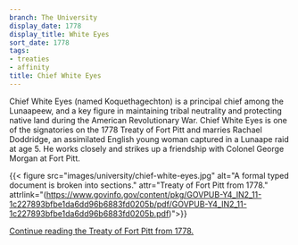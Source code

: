 ```yaml
---
branch: The University
display_date: 1778
display_title: White Eyes
sort_date: 1778
tags:
- treaties
- affinity
title: Chief White Eyes
---
```


Chief White Eyes (named Koquethagechton) is a principal chief among the Lunaapeew, and a key figure in maintaining tribal neutrality and protecting native land during the American Revolutionary War. Chief White Eyes is one of the signatories on the 1778 Treaty of Fort Pitt and marries Rachael Doddridge, an assimilated English young woman captured in a Lunaape raid at age 5. He works closely and strikes up a friendship with Colonel George Morgan at Fort Pitt.


{{< figure src="images/university/chief-white-eyes.jpg" alt="A formal typed document is broken into sections." attr="Treaty of Fort Pitt from 1778." attrlink="(https://www.govinfo.gov/content/pkg/GOVPUB-Y4_IN2_11-1c227893bfbe1da6dd96b6883fd0205b/pdf/GOVPUB-Y4_IN2_11-1c227893bfbe1da6dd96b6883fd0205b.pdf)">}}


[Continue reading the Treaty of Fort Pitt from 1778.](https://www.govinfo.gov/content/pkg/GOVPUB-Y4_IN2_11-1c227893bfbe1da6dd96b6883fd0205b/pdf/GOVPUB-Y4_IN2_11-1c227893bfbe1da6dd96b6883fd0205b.pdf)
